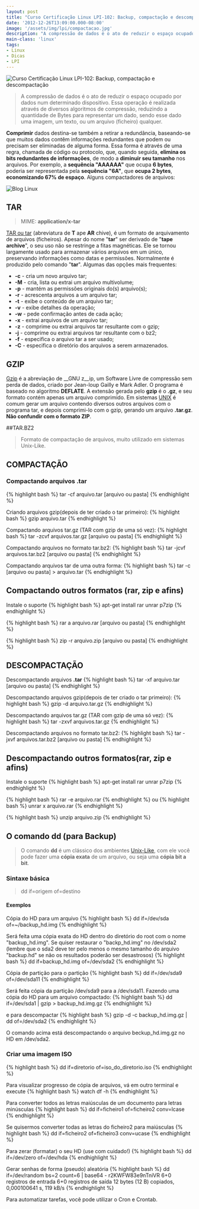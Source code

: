 ```yaml
---
layout: post
title: "Curso Certificação Linux LPI-102: Backup, compactação e descompactação"
date: '2012-12-26T13:09:00.000-08:00'
image: '/assets/img/lpi/compactacao.jpg'
description: "A compressão de dados é o ato de reduzir o espaço ocupado por dados num determinado dispositivo."
main-class: 'linux'
tags:
- Linux
- Dicas
- LPI
---
```


![Curso Certificação Linux LPI-102: Backup, compactação e descompactação](/assets/img/lpi/compactacao.jpg "Curso Certificação Linux LPI-102: Backup, compactação e descompactação")

> A compressão de dados é o ato de reduzir o espaço ocupado por dados num determinado dispositivo. Essa operação é realizada através de diversos algoritmos de compressão, reduzindo a quantidade de Bytes para representar um dado, sendo esse dado uma imagem, um texto, ou um arquivo (ficheiro) qualquer.

__Comprimir__ dados destina-se também a retirar a redundância, baseando-se que muitos dados contêm informações redundantes que podem ou precisam ser eliminadas de alguma forma. Essa forma é através de uma regra, chamada de código ou protocolo, que, quando seguida, __elimina os bits redundantes de informações__, de modo a __diminuir seu tamanho__ nos arquivos. Por exemplo, a __sequência "AAAAAA"__ que ocupa __6 bytes__, poderia ser representada pela __sequência "6A"__, que __ocupa 2 bytes__, __economizando 67% de espaço__.
Alguns compactadores de arquivos:
 
![Blog Linux](/assets/img/lpi/compactadores-linux.png "Blog Linux")
 
## TAR
> MIME:  __application/x-tar__

[TAR ou tar](https://www.gnu.org/software/tar/) (abreviatura de __T__ ape __AR__ chive), é um formato de arquivamento de arquivos (ficheiros). Apesar do nome "__tar__" ser derivado de "__tape archive__", o seu uso não se restringe a fitas magnéticas. Ele se tornou largamente usado para armazenar vários arquivos em um único, preservando informações como datas e permissões. Normalmente é produzido pelo comando "__tar__". 
Algumas das opções mais frequentes:


* __-c__ - cria um novo arquivo tar;
* __-M__ - cria, lista ou extrai um arquivo multivolume;
* __-p__ - mantém as permissões originais do(s) arquivo(s);
* __-r__ - acrescenta arquivos a um arquivo tar;
* __-t__ - exibe o conteúdo de um arquivo tar;
* __-v__ - exibe detalhes da operação;
* __-w__ - pede confirmação antes de cada ação;
* __-x__ - extrai arquivos de um arquivo tar;
* __-z__ - comprime ou extrai arquivos tar resultante com o gzip;
* __-j__ - comprime ou extrai arquivos tar resultante com o bz2;
* __-f__ - especifica o arquivo tar a ser usado;
* __-C__ - especifica o diretório dos arquivos a serem armazenados.


## GZIP

[Gzip](https://www.gnu.org/software/gzip/) é a abreviação de __GNU z__ip, um Software Livre de compressão sem perda de dados, criado por Jean-loup Gailly e Mark Adler. O programa é baseado no algoritmo __DEFLATE__. A extensão gerada pelo __gzip__ é o __.gz__, e seu formato contém apenas um arquivo comprimido. Em sistemas [UNIX](https://cse.google.com.br/cse/publicurl?cx=004473188612396442360:qs2ekmnkweq&q=UNIX) é comum gerar um arquivo contendo diversos outros arquivos com o programa tar, e depois comprimi-lo com o gzip, gerando um arquivo __.tar.gz__.
__Não confundir com o formato ZIP__.

##TAR.BZ2

> Formato de compactação de arquivos, muito utilizado em sistemas Unix-Like.

## COMPACTAÇÃO

### Compactando arquivos .tar

{% highlight bash %}
tar -cf arquivo.tar [arquivo ou pasta]
{% endhighlight %}

Criando arquivos gzip(depois de ter criado o tar primeiro):
{% highlight bash %}
gzip arquivo.tar
{% endhighlight %}

Compactando arquivos tar.gz (TAR com gzip de uma só vez):
{% highlight bash %}
tar -zcvf arquivos.tar.gz [arquivo ou pasta]
{% endhighlight %}

Compactando arquivos no formato tar.bz2:
{% highlight bash %}
tar -jcvf arquivos.tar.bz2 [arquivo ou pasta]
{% endhighlight %}

Compactando arquivos tar de uma outra forma:
{% highlight bash %}
tar -c [arquivo ou pasta] > arquivo.tar
{% endhighlight %}

## Compactando outros formatos (rar, zip e afins)

Instale o suporte
{% highlight bash %}
apt-get install rar unrar p7zip
{% endhighlight %}

{% highlight bash %}
rar a arquivo.rar [arquivo ou pasta]
{% endhighlight %}

{% highlight bash %}
zip -r arquivo.zip [arquivo ou pasta]
{% endhighlight %}

## DESCOMPACTAÇÃO

Descompactando arquivos __.tar__
{% highlight bash %}
tar -xf arquivo.tar [arquivo ou pasta]
{% endhighlight %}

Descompactando arquivos gzip(depois de ter criado o tar primeiro):
{% highlight bash %}
gzip -d arquivo.tar.gz
{% endhighlight %}

Descompactando arquivos tar.gz (TAR com gzip de uma só vez):
{% highlight bash %}
tar -zxvf arquivos.tar.gz
{% endhighlight %}

Descompactando arquivos no formato tar.bz2:
{% highlight bash %}
tar -jxvf arquivos.tar.bz2 [arquivo ou pasta]
{% endhighlight %}

## Descompactando outros formatos(rar, zip e afins)
Instale o suporte
{% highlight bash %}
apt-get install rar unrar p7zip
{% endhighlight %}

{% highlight bash %}
rar -e arquivo.rar
{% endhighlight %}
 ou
{% highlight bash %}
unrar x arquivo.rar
{% endhighlight %}

{% highlight bash %}
unzip arquivo.zip
{% endhighlight %}

## O comando dd (para Backup)

> O comando __dd__ é um clássico dos ambientes [Unix-Like](https://cse.google.com.br/cse/publicurl?cx=004473188612396442360:qs2ekmnkweq&q=unix), com ele você pode fazer uma __cópia exata__ de um arquivo, ou seja uma __cópia bit a bit__. 

### Sintaxe básica

> dd if=origem of=destino

#### Exemplos

Cópia do HD para um arquivo
{% highlight bash %}
dd if=/dev/sda of=~/backup_hd.img
{% endhighlight %}

Será feita uma cópia exata do HD dentro do diretório do root com o nome "backup_hd.img". Se quiser restaurar o "backp_hd.img" no /dev/sda2 (lembre que o sda2 deve ter pelo menos o mesmo tamanho do arquivo "backup.hd" se não os resultados poderão ser desastrosos)
{% highlight bash %}
dd if=backup_hd.img of=/dev/sda2
{% endhighlight %}

Cópia de partição para o partição
{% highlight bash %}
dd if=/dev/sda9 of=/dev/sda11
{% endhighlight %}

Será feita cópia da partição /dev/sda9 para a /dev/sda11.
Fazendo uma cópia do HD para um arquivo compactado:
{% highlight bash %}
dd if=/dev/sda1 | gzip > backup_hd.img.gz
{% endhighlight %}

e para descompactar
{% highlight bash %}
gzip -d -c backup_hd.img.gz | dd of=/dev/sda2
{% endhighlight %}

O comando acima está descompactando o arquivo beckup_hd.img.gz no HD em /dev/sda2.

### Criar uma imagem ISO
{% highlight bash %}
dd if=diretorio of=iso_do_diretorio.iso
{% endhighlight %}

Para visualizar progresso de cópia de arquivos, vá em outro terminal e execute
{% highlight bash %}
watch df -h
{% endhighlight %}

Para converter todos as letras maiúsculas de um documento para letras minúsculas
{% highlight bash %}
dd if=ficheiro1 of=ficheiro2 conv=lcase
{% endhighlight %}

Se quisermos converter todas as letras do ficheiro2 para maiúsculas
{% highlight bash %}
dd if=ficheiro2 of=ficheiro3 conv=ucase
{% endhighlight %}

Para zerar (formatar) o seu HD (use com cuidado!)
{% highlight bash %}
dd if=/dev/zero of=/dev/hda
{% endhighlight %}

Gerar senhas de forma (pseudo) aleatória
{% highlight bash %}
dd if=/dev/random bs=2 count=6 | base64 -
r2KWFW83e9nTniVR
6+0 registros de entrada
6+0 registros de saída
12 bytes (12 B) copiados, 0,000100641 s, 119 kB/s
{% endhighlight %}

Para automatizar tarefas, você pode utilizar o Cron e Crontab.

